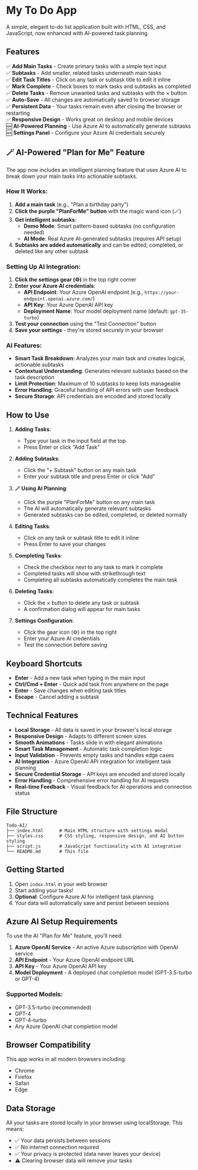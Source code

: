 # My To Do App

A simple, elegant to-do list application built with HTML, CSS, and JavaScript, now enhanced with AI-powered task planning.

## Features

✅ **Add Main Tasks** - Create primary tasks with a simple text input  
✅ **Subtasks** - Add smaller, related tasks underneath main tasks  
✅ **Edit Task Titles** - Click on any task or subtask title to edit it inline  
✅ **Mark Complete** - Check boxes to mark tasks and subtasks as completed  
✅ **Delete Tasks** - Remove unwanted tasks and subtasks with the × button  
✅ **Auto-Save** - All changes are automatically saved to browser storage  
✅ **Persistent Data** - Your tasks remain even after closing the browser or restarting  
✅ **Responsive Design** - Works great on desktop and mobile devices  
🆕 **AI-Powered Planning** - Use Azure AI to automatically generate subtasks  
🆕 **Settings Panel** - Configure your Azure AI credentials securely  

## 🪄 AI-Powered "Plan for Me" Feature

The app now includes an intelligent planning feature that uses Azure AI to break down your main tasks into actionable subtasks.

### How It Works:
1. **Add a main task** (e.g., "Plan a birthday party")
2. **Click the purple "PlanForMe" button** with the magic wand icon (🪄)
3. **Get intelligent subtasks**:
   - **Demo Mode**: Smart pattern-based subtasks (no configuration needed)
   - **AI Mode**: Real Azure AI-generated subtasks (requires API setup)
4. **Subtasks are added automatically** and can be edited, completed, or deleted like any other subtask

### Setting Up AI Integration:
1. **Click the settings gear (⚙️)** in the top right corner
2. **Enter your Azure AI credentials**:
   - **API Endpoint**: Your Azure OpenAI endpoint (e.g., `https://your-endpoint.openai.azure.com/`)
   - **API Key**: Your Azure OpenAI API key
   - **Deployment Name**: Your model deployment name (default: `gpt-35-turbo`)
3. **Test your connection** using the "Test Connection" button
4. **Save your settings** - they're stored securely in your browser

### AI Features:
- **Smart Task Breakdown**: Analyzes your main task and creates logical, actionable subtasks
- **Contextual Understanding**: Generates relevant subtasks based on the task description
- **Limit Protection**: Maximum of 10 subtasks to keep lists manageable
- **Error Handling**: Graceful handling of API errors with user feedback
- **Secure Storage**: API credentials are encoded and stored locally  

## How to Use

1. **Adding Tasks**: 
   - Type your task in the input field at the top
   - Press Enter or click "Add Task"

2. **Adding Subtasks**:
   - Click the "+ Subtask" button on any main task
   - Enter your subtask title and press Enter or click "Add"

3. **🪄 Using AI Planning**:
   - Click the purple "PlanForMe" button on any main task
   - The AI will automatically generate relevant subtasks
   - Generated subtasks can be edited, completed, or deleted normally

4. **Editing Tasks**:
   - Click on any task or subtask title to edit it inline
   - Press Enter to save your changes

5. **Completing Tasks**:
   - Check the checkbox next to any task to mark it complete
   - Completed tasks will show with strikethrough text
   - Completing all subtasks automatically completes the main task

6. **Deleting Tasks**:
   - Click the × button to delete any task or subtask
   - A confirmation dialog will appear for main tasks

7. **Settings Configuration**:
   - Click the gear icon (⚙️) in the top right
   - Enter your Azure AI credentials
   - Test the connection before saving

## Keyboard Shortcuts

- **Enter** - Add a new task when typing in the main input
- **Ctrl/Cmd + Enter** - Quick add task from anywhere on the page
- **Enter** - Save changes when editing task titles
- **Escape** - Cancel adding a subtask

## Technical Features

- **Local Storage** - All data is saved in your browser's local storage
- **Responsive Design** - Adapts to different screen sizes
- **Smooth Animations** - Tasks slide in with elegant animations
- **Smart Task Management** - Automatic task completion logic
- **Input Validation** - Prevents empty tasks and handles edge cases
- **AI Integration** - Azure OpenAI API integration for intelligent task planning
- **Secure Credential Storage** - API keys are encoded and stored locally
- **Error Handling** - Comprehensive error handling for AI requests
- **Real-time Feedback** - Visual feedback for AI operations and connection status

## File Structure

```
Todo-AI/
├── index.html      # Main HTML structure with settings modal
├── styles.css      # CSS styling, responsive design, and AI button styling
├── script.js       # JavaScript functionality with AI integration
└── README.md       # This file
```

## Getting Started

1. Open `index.html` in your web browser
2. Start adding your tasks!
3. **Optional**: Configure Azure AI for intelligent task planning
4. Your data will automatically save and persist between sessions

## Azure AI Setup Requirements

To use the AI "Plan for Me" feature, you'll need:

1. **Azure OpenAI Service** - An active Azure subscription with OpenAI service
2. **API Endpoint** - Your Azure OpenAI endpoint URL
3. **API Key** - Your Azure OpenAI API key
4. **Model Deployment** - A deployed chat completion model (GPT-3.5-turbo or GPT-4)

### Supported Models:
- GPT-3.5-turbo (recommended)
- GPT-4
- GPT-4-turbo
- Any Azure OpenAI chat completion model

## Browser Compatibility

This app works in all modern browsers including:
- Chrome
- Firefox
- Safari
- Edge

## Data Storage

All your tasks are stored locally in your browser using localStorage. This means:
- ✅ Your data persists between sessions
- ✅ No internet connection required
- ✅ Your privacy is protected (data never leaves your device)
- ⚠️ Clearing browser data will remove your tasks
